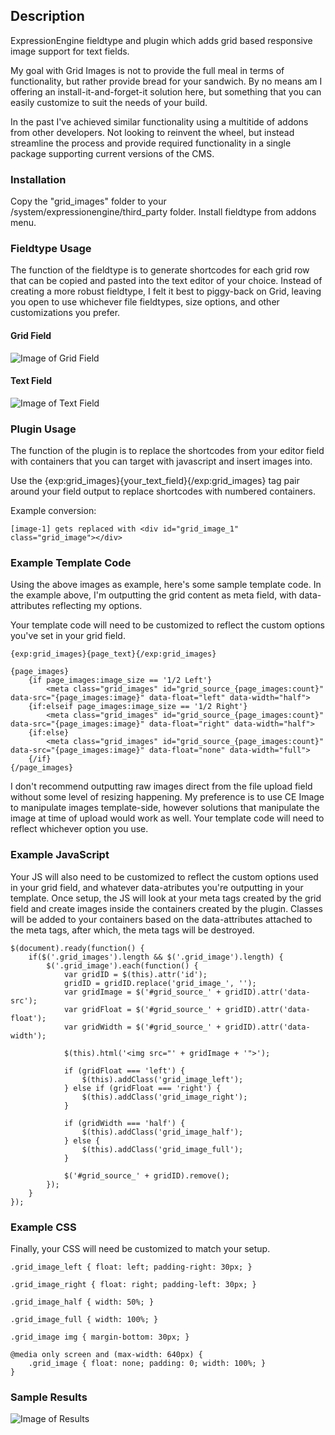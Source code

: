 
## Description

ExpressionEngine fieldtype and plugin which adds grid based responsive image support for text fields.

My goal with Grid Images is not to provide the full meal in terms of functionality, but rather provide bread for your sandwich. By no means am I offering an install-it-and-forget-it solution here, but something that you can easily customize to suit the needs of your build.

In the past I've achieved similar functionality using a multitide of addons from other developers. Not looking to reinvent the wheel, but instead streamline the process and provide required functionality in a single package supporting current versions of the CMS.

### Installation

Copy the "grid_images" folder to your /system/expressionengine/third_party folder. Install fieldtype from addons menu.

### Fieldtype Usage

The function of the fieldtype is to generate shortcodes for each grid row that can be copied and pasted into the text editor of your choice. Instead of creating a more robust fieldtype, I felt it best to piggy-back on Grid, leaving you open to use whichever file fieldtypes, size options, and other customizations you prefer.

#### Grid Field

![Image of Grid Field](http://thotbox.ca/grid-images-grid.jpg)

#### Text Field

![Image of Text Field](http://thotbox.ca/grid-images-text.jpg)

### Plugin Usage

The function of the plugin is to replace the shortcodes from your editor field with containers that you can target with javascript and insert images into.

Use the {exp:grid_images}{your_text_field}{/exp:grid_images} tag pair around your field output to replace shortcodes with numbered containers.

Example conversion:

```
[image-1] gets replaced with <div id="grid_image_1" class="grid_image"></div>
```

### Example Template Code

Using the above images as example, here's some sample template code. In the example above, I'm outputting the grid content as meta field, with data-attributes reflecting my options.

Your template code will need to be customized to reflect the custom options you've set in your grid field.

```
{exp:grid_images}{page_text}{/exp:grid_images}

{page_images}
    {if page_images:image_size == '1/2 Left'}
        <meta class="grid_images" id="grid_source_{page_images:count}" data-src="{page_images:image}" data-float="left" data-width="half">
    {if:elseif page_images:image_size == '1/2 Right'}
        <meta class="grid_images" id="grid_source_{page_images:count}" data-src="{page_images:image}" data-float="right" data-width="half">
    {if:else}
        <meta class="grid_images" id="grid_source_{page_images:count}" data-src="{page_images:image}" data-float="none" data-width="full">
    {/if}
{/page_images}
```

I don't recommend outputting raw images direct from the file upload field without some level of resizing happening. My preference is to use CE Image to manipulate images template-side, however solutions that manipulate the image at time of upload would work as well. Your template code will need to reflect whichever option you use.

### Example JavaScript

Your JS will also need to be customized to reflect the custom options used in your grid field, and whatever data-atributes you're outputting in your template. Once setup, the JS will look at your meta tags created by the grid field and create images inside the containers created by the plugin. Classes will be added to your containers based on the data-attributes attached to the meta tags, after which, the meta tags will be destroyed.

```
$(document).ready(function() {
    if($('.grid_images').length && $('.grid_image').length) {
        $('.grid_image').each(function() {
            var gridID = $(this).attr('id');
            gridID = gridID.replace('grid_image_', '');
            var gridImage = $('#grid_source_' + gridID).attr('data-src');
            var gridFloat = $('#grid_source_' + gridID).attr('data-float');
            var gridWidth = $('#grid_source_' + gridID).attr('data-width');

            $(this).html('<img src="' + gridImage + '">');

            if (gridFloat === 'left') {
                $(this).addClass('grid_image_left');
            } else if (gridFloat === 'right') {
                $(this).addClass('grid_image_right');
            }

            if (gridWidth === 'half') {
                $(this).addClass('grid_image_half');
            } else {
                $(this).addClass('grid_image_full');
            }

            $('#grid_source_' + gridID).remove();
        });
    }
});
```

### Example CSS

Finally, your CSS will need be customized to match your setup.

```
.grid_image_left { float: left; padding-right: 30px; }

.grid_image_right { float: right; padding-left: 30px; }

.grid_image_half { width: 50%; }

.grid_image_full { width: 100%; }

.grid_image img { margin-bottom: 30px; }

@media only screen and (max-width: 640px) { 
    .grid_image { float: none; padding: 0; width: 100%; }
}
```

### Sample Results

![Image of Results](http://thotbox.ca/grid-images-results.jpg)